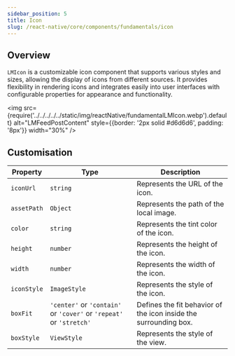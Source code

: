 ```yaml
---
sidebar_position: 5
title: Icon
slug: /react-native/core/components/fundamentals/icon
---
```


## Overview

`LMIcon` is a customizable icon component that supports various styles and sizes, allowing the display of icons from different sources. It provides flexibility in rendering icons and integrates easily into user interfaces with configurable properties for appearance and functionality.

<img
src={require('../../../../../static/img/reactNative/fundamentalLMIcon.webp').default}
alt="LMFeedPostContent"
style={{border: '2px solid #d6d6d6', padding: '8px'}}
width="30%"
/>

## Customisation

| Property    | Type                                                                | Description                                                      |
| ----------- | ------------------------------------------------------------------- | ---------------------------------------------------------------- |
| `iconUrl`   | `string`                                                            | Represents the URL of the icon.                                  |
| `assetPath` | `Object`                                                            | Represents the path of the local image.                          |
| `color`     | `string`                                                            | Represents the tint color of the icon.                           |
| `height`    | `number`                                                            | Represents the height of the icon.                               |
| `width`     | `number`                                                            | Represents the width of the icon.                                |
| `iconStyle` | `ImageStyle`                                                        | Represents the style of the icon.                                |
| `boxFit`    | `'center'` or `'contain'` or `'cover'` or `'repeat'` or `'stretch'` | Defines the fit behavior of the icon inside the surrounding box. |
| `boxStyle`  | `ViewStyle`                                                         | Represents the style of the view.                                |
